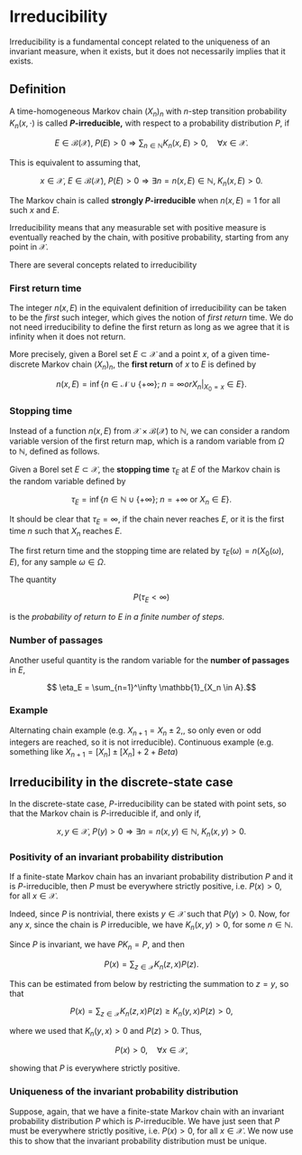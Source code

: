 # Irreducibility

Irreducibility is a fundamental concept related to the uniqueness of an invariant measure, when it exists, but it does not necessarily implies that it exists.

## Definition

A time-homogeneous Markov chain $(X_n)_n$ with $n$-step transition probability $K_n(x, \cdot)$ is called **$P$-irreducible,** with respect to a probability distribution $P,$ if
```math
    E\in\mathcal{B}(\mathcal{X}), \;P(E) > 0 \Longrightarrow \sum_{n\in \mathbb{N}} K_n(x, E) > 0, \quad \forall x\in \mathcal{X}.
```
This is equivalent to assuming that, 
```math
    x\in\mathcal{X}, \;E\in\mathcal{B}(\mathcal{X}), \; P(E) > 0 \Longrightarrow \exists n=n(x, E)\in\mathbb{N}, \; K_n(x, E) > 0.
```
The Markov chain is called **strongly $P$-irreducible** when $n(x, E) = 1$ for all such $x$ and $E.$

Irreducibility means that any measurable set with positive measure is eventually reached by the chain, with positive probability, starting from any point in $\mathcal{X}.$

There are several concepts related to irreducibility

### First return time

The integer $n(x, E)$ in the equivalent definition of irreducibility can be taken to be the *first* such integer, which gives the notion of *first return* time. We do not need irreducibility to define the first return as long as we agree that it is infinity when it does not return.

More precisely, given a Borel set $E\subset \mathcal{X}$ and a point $x,$ of a given time-discrete Markov chain $(X_n)_n,$ the **first return** of $x$ to $E$ is defined by
```math
    n(x, E) = \inf\left\{n\in\mathcal{N}\cup\{+\infty\}; \; n = \infty or X_n|_{X_0 = x} \in E\right\}.
```

### Stopping time

Instead of a function $n(x, E)$ from $\mathcal{X}\times\mathcal{B}(\mathcal{X})$ to $\mathbb{N},$ we can consider a random variable version of the first return map, which is a random variable from $\Omega$ to $\mathbb{N},$ defined as follows.

Given a Borel set $E\subset \mathcal{X},$ the **stopping time** $\tau_E$ at $E$ of the Markov chain is the random variable defined by
```math
    \tau_E = \inf\{ n\in\mathbb{N}\cup\{+\infty\}; \; n = +\infty \textrm{ or } X_n\in E\}.
```
It should be clear that $\tau_E = \infty,$ if the chain never reaches $E,$ or it is the first time $n$ such that $X_n$ reaches $E.$

The first return time and the stopping time are related by $\tau_E(\omega) = n(X_0(\omega), E),$ for any sample $\omega\in\Omega.$

The quantity
```math
    P(\tau_E < \infty)
```
is the *probability of return to $E$ in a finite number of steps.*

### Number of passages

Another useful quantity is the random variable for the **number of passages** in $E,$
```math
    \eta_E = \sum_{n=1}^\infty \mathbb{1}_{X_n \in A}.
```

### Example 

Alternating chain example (e.g. $X_{n+1} = X_n \pm 2,$, so only even or odd integers are reached, so it is not irreducible). Continuous example (e.g. something like $X_{n+1} = [X_n] \pm [X_n] + 2 + Beta$)

## Irreducibility in the discrete-state case

In the discrete-state case, $P$-irreducibility can be stated with point sets, so that the Markov chain is $P$-irreducible if, and only if,
```math
    x, y\in\mathcal{X},\; P(y) > 0 \Longrightarrow \exists n=n(x, y)\in\mathbb{N}, \; K_n(x, y) > 0.
```

### Positivity of an invariant probability distribution

If a finite-state Markov chain has an invariant probability distribution $P$ and it is $P$-irreducible, then $P$ must be everywhere strictly positive, i.e. $P(x) > 0,$ for all $x\in \mathcal{X}.$

Indeed, since $P$ is nontrivial, there exists $y\in\mathcal{X}$ such that $P(y) > 0.$ Now, for any $x,$ since the chain is $P$ irreducible, we have $K_n(x, y) > 0,$ for some $n\in\mathbb{N}.$

Since $P$ is invariant, we have $P K_n = P,$ and then
```math
    P(x) = \sum_{z\in\mathcal{X}} K_n(z, x) P(z).
```
This can be estimated from below by restricting the summation to $z = y,$ so that
```math
    P(x) = \sum_{z\in\mathcal{X}} K_n(z, x) P(z) \geq K_n(y, x) P(z) > 0,
```
where we used that $K_n(y, x) > 0$ and $P(z) > 0.$ Thus,
```math
    P(x) > 0, \quad \forall x\in\mathcal{X},
```
showing that $P$ is everywhere strictly positive.

### Uniqueness of the invariant probability distribution

Suppose, again, that we have a finite-state Markov chain with an invariant probability distribution $P$ which is $P$-irreducible. We have just seen that $P$ must be everywhere strictly positive, i.e. $P(x) > 0,$ for all $x\in \mathcal{X}.$ We now use this to show that the invariant probability distribution must be unique.


